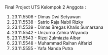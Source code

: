 Final Project UTS
Kelompok 2
Anggota :
1. 23.11.5508 - Dimas Dwi Setyawan
2. 23.11.5538 - Satrio Raja Nabil Rizky
3. 23.11.5539 - Dimas Bregas Khalis Sumarsana
4. 23.11.5542 - Unzurna Zahira Wiyanda 
6. 23.11.5543 - Rizqi Zulmiazta Albar
7. 23.11.5548 - Muhammad Raihan Alfarizi
8. 23.11.5555 - Yafa Nanda Putra
